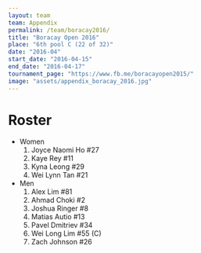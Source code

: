 ```yaml
---
layout: team
team: Appendix
permalink: /team/boracay2016/
title: "Boracay Open 2016"
place: "6th pool C (22 of 32)"
date: "2016-04"
start_date: "2016-04-15"
end_date: "2016-04-17"
tournament_page: "https://www.fb.me/boracayopen2015/"
image: "assets/appendix_boracay_2016.jpg"
---
```


# Roster

* Women
	1. Joyce Naomi Ho #27
	2. Kaye Rey #11
	3. Kyna Leong #29
	4. Wei Lynn Tan #21
* Men
	1. Alex Lim #81
	2. Ahmad Choki #2
	3. Joshua Ringer #8
	4. Matias Autio #13
	5. Pavel Dmitriev #34
	6. Wei Long Lim #55 (C)
	7. Zach Johnson #26
